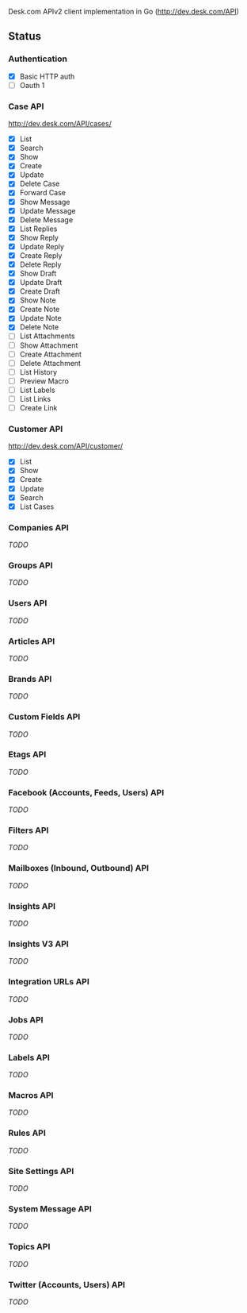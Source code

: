 Desk.com APIv2 client implementation in Go (http://dev.desk.com/API)

## Status

### Authentication

- [x] Basic HTTP auth
- [ ] Oauth 1

### Case API

http://dev.desk.com/API/cases/

- [x] List
- [x] Search
- [x] Show
- [x] Create
- [x] Update
- [x] Delete Case
- [x] Forward Case
- [x] Show Message
- [x] Update Message
- [x] Delete Message
- [x] List Replies 
- [x] Show Reply
- [x] Update Reply
- [x] Create Reply
- [x] Delete Reply
- [x] Show Draft
- [x] Update Draft
- [x] Create Draft
- [x] Show Note
- [x] Create Note
- [x] Update Note
- [x] Delete Note
- [ ] List Attachments
- [ ] Show Attachment
- [ ] Create Attachment
- [ ] Delete Attachment
- [ ] List History
- [ ] Preview Macro
- [ ] List Labels
- [ ] List Links
- [ ] Create Link

### Customer API

http://dev.desk.com/API/customer/

- [x] List
- [x] Show
- [x] Create
- [x] Update
- [x] Search
- [x] List Cases

### Companies API

*TODO*

### Groups API

*TODO*

### Users API

*TODO*

### Articles API

*TODO*

### Brands API

*TODO*

### Custom Fields API

*TODO*

### Etags API

*TODO*

### Facebook (Accounts, Feeds, Users) API

*TODO*

### Filters API

*TODO*

### Mailboxes (Inbound, Outbound) API

*TODO*

### Insights API

*TODO*

### Insights V3 API

*TODO*

### Integration URLs API

*TODO*

### Jobs API

*TODO*

### Labels API

*TODO*

### Macros API

*TODO*

### Rules API

*TODO*

### Site Settings API

*TODO*

### System Message API

*TODO*

### Topics API

*TODO*

### Twitter (Accounts, Users) API

*TODO*

